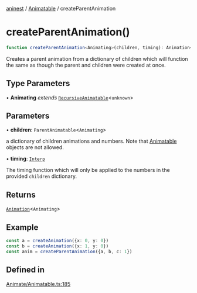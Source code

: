 [aninest](../../index.md) / [Animatable](../index.md) / createParentAnimation

# createParentAnimation()

```ts
function createParentAnimation<Animating>(children, timing): Animation<Animating>
```

Creates a parent animation from a dictionary of children which will function the same
as though the parent and children were created at once.

## Type Parameters

• **Animating** *extends* [`RecursiveAnimatable`](../../AnimatableTypes/type-aliases/RecursiveAnimatable.md)\<`unknown`\>

## Parameters

• **children**: `ParentAnimatable`\<`Animating`\>

a dictionary of children animations and numbers. 
Note that [Animatable](../../AnimatableTypes/type-aliases/Animatable.md) objects are not allowed.

• **timing**: [`Interp`](../../module:Interp/type-aliases/Interp.md)

The timing function which will only be applied to the numbers in the provided `children` dictionary.

## Returns

[`Animation`](../../AnimatableTypes/type-aliases/Animation.md)\<`Animating`\>

## Example

```ts
const a = createAnimation({x: 0, y: 0})
const b = createAnimation({x: 1, y: 0})
const anim = createParentAnimation({a, b, c: 1})
```

## Defined in

[Animate/Animatable.ts:185](https://github.com/zphrs/aninest/blob/4def9b51a0eda7ca5b3d63922b6674c9f9434175/core/src/Animate/Animatable.ts#L185)
